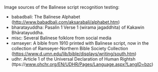 Image sources of the Balinese script recognition testing:
- babadbali: The Balinese Alphabet (http://www.babadbali.com/aksarabali/alphabet.htm)
- bharatayuddha: Pasalin 1 Verse 1 (wirama jagaddhita) of Kakawin Bhāratayuddha.
- misc: Several Balinese folklore from social media 
- ramseyer: A bible from 1910 printed with Balinese script, now in the collection of Ramseyer-Northern Bible Society Collection (https://www.d.umn.edu/lib/bible/displays/writing/south.htm)
- udhr: Article 1 of the Universal Declaration of Human Rightsh (ttps://www.ohchr.org/EN/UDHR/Pages/Language.aspx?LangID=bzc)
